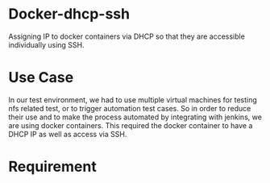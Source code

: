 # Docker-dhcp-ssh
Assigning IP to docker containers via DHCP so that they are accessible individually using SSH.

# Use Case
In our test environment, we had to use multiple virtual machines for testing nfs related test, or to trigger automation test cases. 
So in order to reduce their use and to make the process automated by integrating with jenkins, we are using docker containers. This
required the  docker container to have a DHCP IP as well as access via SSH.

# Requirement
